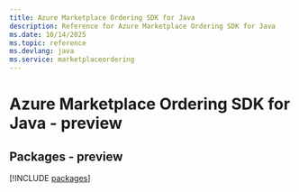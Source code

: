 ```yaml
---
title: Azure Marketplace Ordering SDK for Java
description: Reference for Azure Marketplace Ordering SDK for Java
ms.date: 10/14/2025
ms.topic: reference
ms.devlang: java
ms.service: marketplaceordering
---
```

# Azure Marketplace Ordering SDK for Java - preview
## Packages - preview
[!INCLUDE [packages](marketplace-ordering-index.md)]